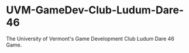 # UVM-GameDev-Club-Ludum-Dare-46
The University of Vermont's Game Development Club Ludum Dare 46 Game.

